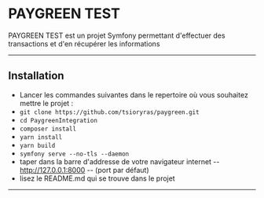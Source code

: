 # PAYGREEN TEST

PAYGREEN TEST est un projet Symfony permettant d'effectuer des transactions et d'en récupérer les informations 

---
## Installation

* Lancer les commandes suivantes dans le repertoire où vous souhaitez mettre le projet : 
* `git clone https://github.com/tsioryras/paygreen.git`
* `cd PaygreenIntegration`
* `composer install`
* `yarn install`
* `yarn build`
* `symfony serve --no-tls --daemon`
* taper dans la barre d'addresse de votre navigateur internet -- http://127.0.0.1:8000 -- (port par défaut)
* lisez le README.md qui se trouve dans le projet
---
